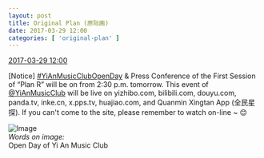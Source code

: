 ```yaml
---
layout: post
title: Original Plan (原际画)
date: 2017-03-29 12:00
categories: [ 'original-plan' ]
---
```


<div class="weibo-info">
  <a href="http://weibo.com/5626539553/EC15blhY5">2017-03-29 12:00</a>
</div>

[Notice] [#YiAnMusicClubOpenDay](http://weibo.com/p/1008083904f60ee92b6d3b11a824c0d0aed501) & Press Conference of the First Session of “Plan R” will be on from 2:30 p.m. tomorrow. This event of [@YiAnMusicClub](http://weibo.com/u/6094546964) will be live on yizhibo.com, bilibili.com, douyu.com, panda.tv, inke.cn, x.pps.tv, huajiao.com, and Quanmin Xingtan App (全民星探). If you can't come to the site, please remember to watch on-line ~ :blush:

<!-- more -->

![Image](http://wx3.sinaimg.cn/mw690/0068MnXXgy1fe2rfexeghj315o0ngu0q.jpg)  
*Words on image:*  
Open Day of Yi An Music Club
